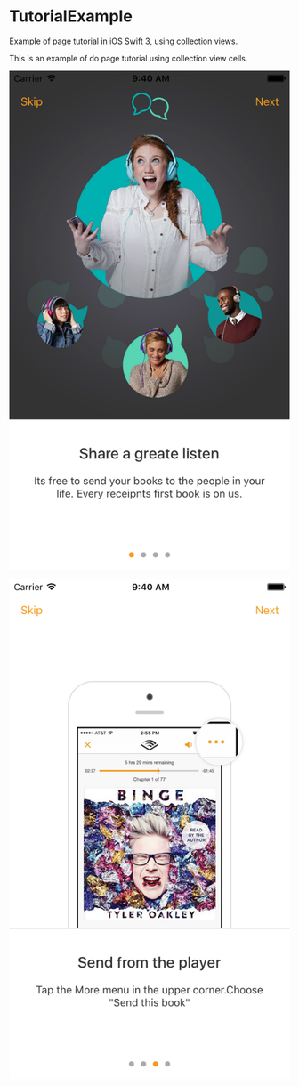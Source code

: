# TutorialExample
Example of page tutorial in iOS Swift 3, using collection views.

This is an example of do page tutorial using collection view cells.

![Alt text](/Screenshots/Screenshot1.png?raw=true "Screenshoot")

![Alt text](/Screenshots/Screenshot2.png?raw=true "Screenshoot")

